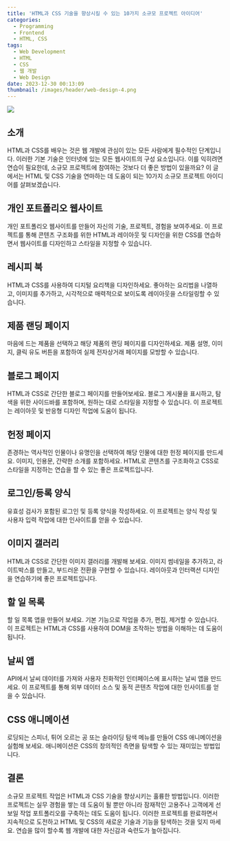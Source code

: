 ```yaml
---
title: 'HTML과 CSS 기술을 향상시킬 수 있는 10가지 소규모 프로젝트 아이디어'
categories:
  - Programming
  - Frontend
  - HTML, CSS
tags:
  - Web Development
  - HTML
  - CSS
  - 웹 개발
  - Web Design
date: 2023-12-30 00:13:09
thumbnail: /images/header/web-design-4.png
---
```


![](/images/header/web-design-4.png)

## 소개

HTML과 CSS를 배우는 것은 웹 개발에 관심이 있는 모든 사람에게 필수적인 단계입니다. 이러한 기본 기술은 인터넷에 있는 모든 웹사이트의 구성 요소입니다. 이를 익히려면 연습이 필요한데, 소규모 프로젝트에 참여하는 것보다 더 좋은 방법이 있을까요? 이 글에서는 HTML 및 CSS 기술을 연마하는 데 도움이 되는 10가지 소규모 프로젝트 아이디어를 살펴보겠습니다.

## 개인 포트폴리오 웹사이트

개인 포트폴리오 웹사이트를 만들어 자신의 기술, 프로젝트, 경험을 보여주세요. 이 프로젝트를 통해 콘텐츠 구조화를 위한 HTML과 레이아웃 및 디자인을 위한 CSS를 연습하면서 웹사이트를 디자인하고 스타일을 지정할 수 있습니다.

## 레시피 북

HTML과 CSS를 사용하여 디지털 요리책을 디자인하세요. 좋아하는 요리법을 나열하고, 이미지를 추가하고, 시각적으로 매력적으로 보이도록 레이아웃을 스타일링할 수 있습니다.

## 제품 랜딩 페이지

마음에 드는 제품을 선택하고 해당 제품의 랜딩 페이지를 디자인하세요. 제품 설명, 이미지, 클릭 유도 버튼을 포함하여 실제 전자상거래 페이지를 모방할 수 있습니다.

## 블로그 페이지

HTML과 CSS로 간단한 블로그 페이지를 만들어보세요. 블로그 게시물을 표시하고, 탐색을 위한 사이드바를 포함하며, 원하는 대로 스타일을 지정할 수 있습니다. 이 프로젝트는 레이아웃 및 반응형 디자인 작업에 도움이 됩니다.

## 헌정 페이지

존경하는 역사적인 인물이나 유명인을 선택하여 해당 인물에 대한 헌정 페이지를 만드세요. 이미지, 인용문, 간략한 소개를 포함하세요. HTML로 콘텐츠를 구조화하고 CSS로 스타일을 지정하는 연습을 할 수 있는 좋은 프로젝트입니다.

## 로그인/등록 양식

유효성 검사가 포함된 로그인 및 등록 양식을 작성하세요. 이 프로젝트는 양식 작성 및 사용자 입력 작업에 대한 인사이트를 얻을 수 있습니다.

## 이미지 갤러리

HTML과 CSS로 간단한 이미지 갤러리를 개발해 보세요. 이미지 썸네일을 추가하고, 라이트박스를 만들고, 부드러운 전환을 구현할 수 있습니다. 레이아웃과 인터랙션 디자인을 연습하기에 좋은 프로젝트입니다.

## 할 일 목록

할 일 목록 앱을 만들어 보세요. 기본 기능으로 작업을 추가, 편집, 제거할 수 있습니다. 이 프로젝트는 HTML과 CSS를 사용하여 DOM을 조작하는 방법을 이해하는 데 도움이 됩니다.

## 날씨 앱

API에서 날씨 데이터를 가져와 사용자 친화적인 인터페이스에 표시하는 날씨 앱을 만드세요. 이 프로젝트를 통해 외부 데이터 소스 및 동적 콘텐츠 작업에 대한 인사이트를 얻을 수 있습니다.

## CSS 애니메이션

로딩되는 스피너, 튀어 오르는 공 또는 슬라이딩 탐색 메뉴를 만들어 CSS 애니메이션을 실험해 보세요. 애니메이션은 CSS의 창의적인 측면을 탐색할 수 있는 재미있는 방법입니다.

## 결론

소규모 프로젝트 작업은 HTML과 CSS 기술을 향상시키는 훌륭한 방법입니다. 이러한 프로젝트는 실무 경험을 쌓는 데 도움이 될 뿐만 아니라 잠재적인 고용주나 고객에게 선보일 작업 포트폴리오를 구축하는 데도 도움이 됩니다. 이러한 프로젝트를 완료하면서 지속적으로 도전하고 HTML 및 CSS의 새로운 기술과 기능을 탐색하는 것을 잊지 마세요. 연습을 많이 할수록 웹 개발에 대한 자신감과 숙련도가 높아집니다.
